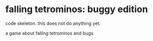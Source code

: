 # falling tetrominos: buggy edition

code skeleton. this does not do anything yet.

a game about falling tetrominos and bugs.
